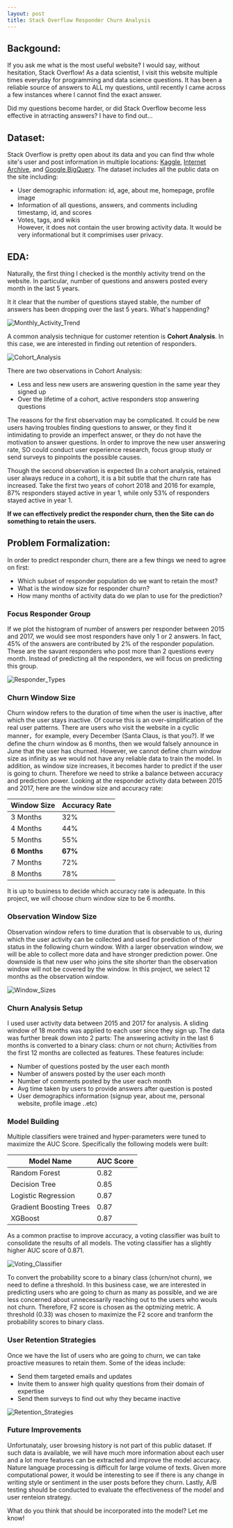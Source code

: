 ```yaml
---
layout: post
title: Stack Overflow Responder Churn Analysis
---
```


## Backgound:
If you ask me what is the most useful website? I would say, without hesitation, Stack Overflow! As a data scientist, I visit this website multiple times everyday for programming and data science questions. It has been a reliable source of answers to ALL my questions, until recently I came across a few instances where I cannot find the exact answer.

Did my questions become harder, or did Stack Overflow become less effective in atrracting answers? I have to find out...

## Dataset:
Stack Overflow is pretty open about its data and you can find thw whole site's user and post information in multiple locations: [Kaggle](https://www.kaggle.com/stackoverflow),  [Internet Archive](https://archive.org/download/stackexchange), and [Google BigQuery](https://cloud.google.com/bigquery/public-data/stackoverflow). The dataset includes all the public data on the site including:
  - User demographic information: id, age, about me, homepage, profile image
  - Information of all questions, answers, and comments including timestamp, id, and scores
  - Votes, tags, and wikis <br>
However, it does not contain the user browing activity data. It would be very informational but it comprimises user privacy.

## EDA:
Naturally, the first thing I checked is the monthly activity trend on the website. In particular, number of questions and answers posted every month in the last 5 years.

It it clear that the number of questions stayed stable, the number of answers has been dropping over the last 5 years. What's happending?

![Monthly_Activity_Trend](https://leomaxx.github.io/public/Monthly_Activity_trend.png)

A common analysis technique for customer retention is **Cohort Analysis**. In this case, we are interested in finding out retention of responders. 

![Cohort_Analysis](https://leomaxx.github.io/public/Cohort_Analysis.png)

There are two observations in Cohort Analysis:
  - Less and less new users are answering question in the same year they signed up
  - Over the lifetime of a cohort, active responders stop answering questions

The reasons for the first observation may be complicated. It could be new users having troubles finding questions to answer, or they find it intimidating to provide an imperfect answer, or they do not have the motivation to answer questions. In order to improve the new user answering rate, SO could conduct user experience research, focus group study or send surveys to pinpoints the possible causes.

Though the second observation is expected (In a cohort analysis, retained user always reduce in a cohort), it is a bit subtle that the churn rate has increased. Take the first two years of cohort 2018 and 2016 for example, 87% responders stayed active in year 1, while only 53% of responders stayed active in year 1. 

**If we can effectively predict the responder churn, then the Site can do something to retain the users.**


## Problem Formalization:
In order to predict responder churn, there are a few things we need to agree on first:
  - Which subset of responder population do we want to retain the most?
  - What is the window size for responder churn?
  - How many months of activity data do we plan to use for the prediction?

### Focus Responder Group
If we plot the histogram of number of answers per responder between 2015 and 2017, we would see most responders have only 1 or 2 answers. In fact, 45% of the answers are contributed by 2% of the responder population. These are the savant responders who post more than 2 questions every month. Instead of predicting all the responders, we will focus on predicting this group.

![Responder_Types](https://leomaxx.github.io/public/Two_Types_of_Answers.png)

### Churn Window Size
Churn window refers to the duration of time when the user is inactive, after which the user stays inactive. Of course this is an over-simplification of the real user patterns. There are users who visit the website in a cyclic manner，for example, every December (Santa Claus, is that you?). If we define the churn window as 6 months, then we would falsely announce in June that the user has churned. However, we cannot define churn window size as infinity as we would not have any reliable data to train the model. In addition, as window size increases, it becomes harder to predict if the user is going to churn. Therefore we need to strike a balance between accuracy and prediction power. Looking at the responder activity data between 2015 and 2017, here are the window size and accuracy rate:

| **Window Size** | **Accuracy Rate** |  
| --- | --- |
| 3 Months | 32% |   
| 4 Months | 44% |
| 5 Months | 55% |  
| **6 Months** | **67%** |  
| 7 Months | 72% |  
| 8 Months | 78% | 

It is up to business to decide which accuracy rate is adequate. In this project, we will choose churn window size to be 6 months. 

### Observation Window Size
Observation window refers to time duration that is observable to us, during which the user activity can be collected and used for prediction of their status in the following churn window. With a larger observation window, we will be able to collect more data and have stronger prediction power. One downside is that new user who joins the site shorter than the observation window will not be covered by the window. In this project, we select 12 months as the observation window.

![Window_Sizes](https://leomaxx.github.io/public/Window_sizes.png)

### Churn Analysis Setup
I used user activity data between 2015 and 2017 for analysis. A sliding window of 18 months was applied to each user since they sign up. The data was further break down into 2 parts: The answering activity in the last 6 months is converted to a binary class: churn or not churn; Activities from the first 12 months are collected as features. These features include:
  - Number of questions posted by the user each month
  - Number of answers posted by the user each month
  - Number of comments posted by the user each month
  - Avg time taken by users to provide answers after question is posted
  - User demographics information (signup year, about me, personal website, profile image ..etc)
  
### Model Building
Multiple classifiers were trained and hyper-parameters were tuned to maximize the AUC Score. Specifically the following models were built:

| **Model Name** | **AUC Score** |  
| --- | --- |
| Random Forest | 0.82 |   
| Decision Tree | 0.85 |
| Logistic Regression | 0.87 |  
| Gradient Boosting Trees | 0.87 |  
| XGBoost | 0.87 |  

As a common practise to improve accuracy, a voting classifier was built to consolidate the results of all models. The voting classifier has a slightly higher AUC score of 0.871.

![Voting_Classifier](https://leomaxx.github.io/public/Voting_Classifier_Architecture.png)

To convert the probability score to a binary class (churn/not churn), we need to define a threshold. In this business case, we are interested in predicting users who are going to churn as many as possible, and we are less concerned about unnecessarily reaching out to the users who wouls not churn.
Therefore, F2 score is chosen as the optmizing metric. A threshold (0.33) was chosen to maximize the F2 score and tranform the probability scores to binary class.

### User Retention Strategies
Once we have the list of users who are going to churn, we can take proactive measures to retain them. Some of the ideas include:
  - Send them targeted emails and updates
  - Invite them to answer high quality questions from their domain of expertise
  - Send them surveys to find out why they became inactive
  
![Retention_Strategies](https://leomaxx.github.io/public/Retention_Strategies.png)

### Future Improvements
Unfortunataly, user browsing history is not part of this public dataset. If such data is available, we will have much more information about each user and a lot more features can be extracted and improve the model accuracy.
Nature language processing is difficult for large volume of texts. Given more computational power, it would be interesting to see if there is any change in writing style or sentiment in the user posts before they churn.
Lastly, A/B testing should be conducted to evaluate the effectiveness of the model and user renteion strategy.

What do you think that should be incorporated into the model? Let me know!


